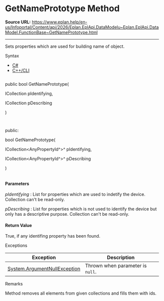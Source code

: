 # GetNamePrototype Method

**Source URL:** https://www.eplan.help/en-us/Infoportal/Content/api/2026/Eplan.EplApi.DataModelu~Eplan.EplApi.DataModel.FunctionBase~GetNamePrototype.html

---

Sets properties which are used for building name of object.

Syntax

- [C#](#i-syntax-CS)
- [C++/CLI](#i-syntax-CPP2005)

```
```
public bool GetNamePrototype( 

   ICollection<AnyPropertyId> pIdentifying,

   ICollection<AnyPropertyId> pDescribing

)
```
```

```
```
public:

bool GetNamePrototype( 

   ICollection<AnyPropertyId^>^ pIdentifying,

   ICollection<AnyPropertyId^>^ pDescribing

)
```
```

#### Parameters

*pIdentifying*
:   List for properties which are used to indetify the device. Collection can't be read-only.

*pDescribing*
:   List for properties which is not used to identify the device but only has a descriptive purpose. Collection can't be read-only.

#### Return Value

True, if any identifing property has been found.

Exceptions

| Exception | Description |
| --- | --- |
| [System.ArgumentNullException](#) | Thrown when parameter is `null`. |

Remarks

Method removes all elements from given collections and fills them with ids.
